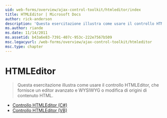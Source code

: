 ```yaml
---
uid: web-forms/overview/ajax-control-toolkit/htmleditor/index
title: HTMLEditor | Microsoft Docs
author: rick-anderson
description: 'Questa esercitazione illustra come usare il controllo HTMLEditor, che fornisce un editor avanzato e WYSIWYG o modifica di origini di contenuto HTML.'
ms.author: riande
ms.date: 11/14/2011
ms.assetid: b43a6e83-7391-407c-953c-222e7567b509
msc.legacyurl: /web-forms/overview/ajax-control-toolkit/htmleditor
msc.type: chapter
---
```

<a name="htmleditor"></a>HTMLEditor
====================
> Questa esercitazione illustra come usare il controllo HTMLEditor, che fornisce un editor avanzato e WYSIWYG o modifica di origini di contenuto HTML.


- [Controllo HTMLEditor (C#)](how-do-i-use-the-html-editor-control-cs.md)
- [Controllo HTMLEditor (VB)](how-do-i-use-the-html-editor-control-vb.md)
